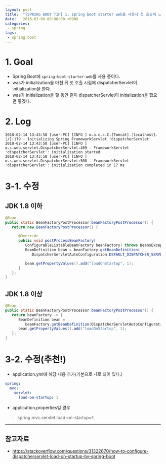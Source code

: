 ```yaml
---
layout: post
title:  "[SPRING BOOT TIP] 1. spring boot starter web을 사용시 첫 호출이 느린 경우"
date:   2018-03-08 09:00:00 +0900
categories:
 - spring
tags: 
 - spring boot
---
```

# 1. Goal
- Spring Boot에 `spring-boot-starter-web`를 사용 중이다.
- was가 initialization을 마친 뒤 첫 호출 시점에 dispatcherServlet이 initialization을 한다.
- was가 initialization을 할 동안 같이 dispatcherServlet이 initialization을 했으면 좋겠다.

# 2. Log
```
2018-02-14 13:43:58 [user-PC] [INFO ] o.a.c.c.C.[Tomcat].[localhost].[/]:179 - Initializing Spring FrameworkServlet 'dispatcherServlet'
2018-02-14 13:43:58 [user-PC] [INFO ] o.s.web.servlet.DispatcherServlet:489 - FrameworkServlet 'dispatcherServlet': initialization started
2018-02-14 13:43:58 [user-PC] [INFO ] o.s.web.servlet.DispatcherServlet:508 - FrameworkServlet 'dispatcherServlet': initialization completed in 17 ms
```

# 3-1. 수정
## JDK 1.8 이하
```java
@Bean
public static BeanFactoryPostProcessor beanFactoryPostProcessor() {
   return new BeanFactoryPostProcessor() {

      @Override
      public void postProcessBeanFactory(
         ConfigurableListableBeanFactory beanFactory) throws BeansException {
         BeanDefinition bean = beanFactory.getBeanDefinition(
            DispatcherServletAutoConfiguration.DEFAULT_DISPATCHER_SERVLET_REGISTRATION_BEAN_NAME);

         bean.getPropertyValues().add("loadOnStartup", 1);
      }
   };
}
```

## JDK 1.8 이상
```java
@Bean
public static BeanFactoryPostProcessor beanFactoryPostProcessor() {
   return beanFactory -> {
      BeanDefinition bean =
         beanFactory.getBeanDefinition(DispatcherServletAutoConfiguration.DEFAULT_DISPATCHER_SERVLET_REGISTRATION_BEAN_NAME);
      bean.getPropertyValues().add("loadOnStartup", 1);
   };
}
```

# 3-2. 수정(추천!)
- application.yml에 해당 내용 추가(기본으로 -1로 되어 있다.)
```yml
spring:
  mvc:
    servlet:
      load-on-startup: 1
```
- application.properties일 경우
> spring.mvc.servlet.load-on-startup=1

---
## 참고자료
- https://stackoverflow.com/questions/31322670/how-to-configure-dispatcherservlet-load-on-startup-by-spring-boot